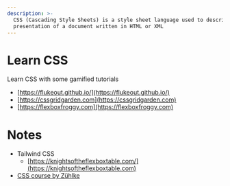 ```yaml
---
description: >-
  CSS (Cascading Style Sheets) is a style sheet language used to describe the
  presentation of a document written in HTML or XML
---
```

# Learn CSS

Learn CSS with some gamified tutorials

* [https://flukeout.github.io/](https://flukeout.github.io/)
* [https://cssgridgarden.com](https://cssgridgarden.com)
* [https://flexboxfroggy.com](https://flexboxfroggy.com)

# Notes

* Tailwind CSS
  * [https://knightsoftheflexboxtable.com/](https://knightsoftheflexboxtable.com)
* [CSS course by Zühlke](https://webplatformz.github.io/css-course/)
